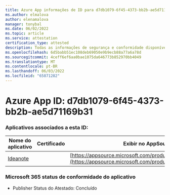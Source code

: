 ```yaml
---
title: Azure App informações de ID para d7db1079-6f45-4373-bb2b-ae5d71169b31
ms.author: elmalova
author: elenamalova
manager: tonybal
ms.date: 06/02/2022
ms.topic: article
ms.service: attestation
certification_type: attested
description: Todas as informações de segurança e conformidade disponíveis para d7db1079-6f45-4373-bb2b-ae5d71169b31.
ms.openlocfilehash: 6d5babb51ec108deb69050e9b9ecb88a77a6a78d
ms.sourcegitcommit: 4ceff6ef6aa0bae1075da646773b852970bb4049
ms.translationtype: MT
ms.contentlocale: pt-BR
ms.lasthandoff: 06/03/2022
ms.locfileid: "65871282"
---
```

# <a name="azure-app-id-d7db1079-6f45-4373-bb2b-ae5d71169b31"></a>Azure App ID: d7db1079-6f45-4373-bb2b-ae5d71169b31


### <a name="apps-associated-with-this-id"></a>Aplicativos associados a esta ID:
| **Nome do aplicativo** | **Certificado** | **Exibir no AppSource** |
|--------------|---------------|-----------------------|
| [Ideanote](../forward/WA200003876.md) |  | [https://appsource.microsoft.com/product/office/WA200003876](https://appsource.microsoft.com/product/office/WA200003876) |

### <a name="microsoft-365-app-compliance-status"></a>Microsoft 365 status de conformidade do aplicativo
- Publisher Status do Atestado: Concluído
